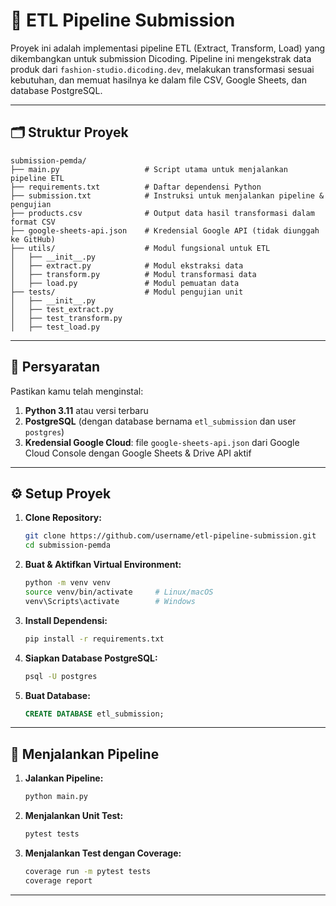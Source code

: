 # 🧩 ETL Pipeline Submission

Proyek ini adalah implementasi pipeline ETL (Extract, Transform, Load) yang dikembangkan untuk submission Dicoding. Pipeline ini mengekstrak data produk dari `fashion-studio.dicoding.dev`, melakukan transformasi sesuai kebutuhan, dan memuat hasilnya ke dalam file CSV, Google Sheets, dan database PostgreSQL.

---

## 🗂️ Struktur Proyek

```
submission-pemda/
├── main.py                   # Script utama untuk menjalankan pipeline ETL
├── requirements.txt          # Daftar dependensi Python
├── submission.txt            # Instruksi untuk menjalankan pipeline & pengujian
├── products.csv              # Output data hasil transformasi dalam format CSV
├── google-sheets-api.json    # Kredensial Google API (tidak diunggah ke GitHub)
├── utils/                    # Modul fungsional untuk ETL
│   ├── __init__.py
│   ├── extract.py            # Modul ekstraksi data
│   ├── transform.py          # Modul transformasi data
│   ├── load.py               # Modul pemuatan data
├── tests/                    # Modul pengujian unit
│   ├── __init__.py
│   ├── test_extract.py
│   ├── test_transform.py
│   ├── test_load.py
```

---

## 🧰 Persyaratan

Pastikan kamu telah menginstal:

1. **Python 3.11** atau versi terbaru
2. **PostgreSQL** (dengan database bernama `etl_submission` dan user `postgres`)
3. **Kredensial Google Cloud**: file `google-sheets-api.json` dari Google Cloud Console dengan Google Sheets & Drive API aktif

---

## ⚙️ Setup Proyek

1. **Clone Repository:**
   ```bash
   git clone https://github.com/username/etl-pipeline-submission.git
   cd submission-pemda
   ```

2. **Buat & Aktifkan Virtual Environment:**
   ```bash
   python -m venv venv
   source venv/bin/activate     # Linux/macOS
   venv\Scripts\activate        # Windows
   ```

3. **Install Dependensi:**
   ```bash
   pip install -r requirements.txt
   ```

4. **Siapkan Database PostgreSQL:**
   ```bash
   psql -U postgres
   ```

5. **Buat Database:**
   ```sql
   CREATE DATABASE etl_submission;
   ```

---

## 🚀 Menjalankan Pipeline

1. **Jalankan Pipeline:**
   ```bash
   python main.py
   ```

2. **Menjalankan Unit Test:**
   ```bash
   pytest tests
   ```

3. **Menjalankan Test dengan Coverage:**
   ```bash
   coverage run -m pytest tests
   coverage report
   ```

---
